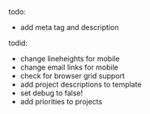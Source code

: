 todo:
- add meta tag and description

todid:
- change lineheights for mobile
- change email links for mobile
- check for browser grid support 
- add project descriptions to template
- set debug to false!
- add priorities to projects
